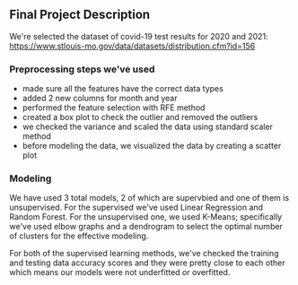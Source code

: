 ## Final Project Description

We're selected the dataset of covid-19 test results for 2020 and 2021: https://www.stlouis-mo.gov/data/datasets/distribution.cfm?id=156

### Preprocessing steps we've used

* made sure all the features have the correct data types
* added 2 new columns for month and year
* performed the feature selection with RFE method
* created a box plot to check the outlier and removed the outliers
* we checked the variance and scaled the data using standard scaler method
* before modeling the data, we visualized the data by creating a scatter plot 

### Modeling

We have used 3 total models, 2 of which are supervbied and one of them is unsupervised. 
For the supervised we've used Linear Regression and Random Forest. For the unsupervised one, we used K-Means; specifically we've  used elbow graphs and a dendrogram to select the optimal number of clusters for the effective modeling.

For both of the supervised learning methods, we've checked the training and testing data accuracy scores and they were pretty close to each other which means our models were not underfitted or overfitted.





